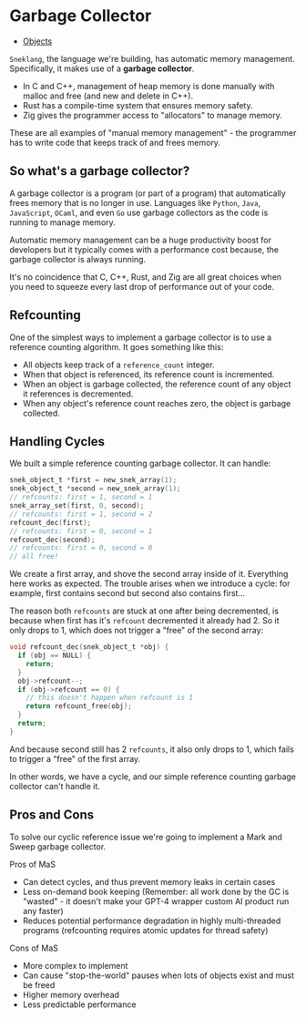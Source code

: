 # Garbage Collector

- [ Objects ](./objects.md)

`Sneklang`, the language we're building, has automatic memory management. Specifically, it makes use of a **garbage collector**.

- In C and C++, management of heap memory is done manually with malloc and free (and new and delete in C++).
- Rust has a compile-time system that ensures memory safety.
- Zig gives the programmer access to "allocators" to manage memory.

These are all examples of "manual memory management" - the programmer has to write code that keeps track of and frees memory.

## So what's a garbage collector?

A garbage collector is a program (or part of a program) that automatically frees memory that is no longer in use. Languages like `Python`, `Java`, `JavaScript`, `OCaml`, and even `Go` use garbage collectors as the code is running to manage memory.

Automatic memory management can be a huge productivity boost for developers but it typically comes with a performance cost because, the garbage collector is always running.

It's no coincidence that C, C++, Rust, and Zig are all great choices when you need to squeeze every last drop of performance out of your code.

## Refcounting

One of the simplest ways to implement a garbage collector is to use a reference counting algorithm. It goes something like this:

- All objects keep track of a `reference_count` integer.
- When that object is referenced, its reference count is incremented.
- When an object is garbage collected, the reference count of any object it references is decremented.
- When any object's reference count reaches zero, the object is garbage collected.

## Handling Cycles

We built a simple reference counting garbage collector. It can handle:

```c
snek_object_t *first = new_snek_array(1);
snek_object_t *second = new_snek_array(1);
// refcounts: first = 1, second = 1
snek_array_set(first, 0, second);
// refcounts: first = 1, second = 2
refcount_dec(first);
// refcounts: first = 0, second = 1
refcount_dec(second);
// refcounts: first = 0, second = 0
// all free!
```

We create a first array, and shove the second array inside of it. Everything here works as expected. The trouble arises when we introduce a cycle: for example, first contains second but second also contains first...

The reason both `refcounts` are stuck at one after being decremented, is because when first has it's `refcount` decremented it already had 2. So it only drops to 1, which does not trigger a "free" of the second array:

```c
void refcount_dec(snek_object_t *obj) {
  if (obj == NULL) {
    return;
  }
  obj->refcount--;
  if (obj->refcount == 0) {
    // this doesn't happen when refcount is 1
    return refcount_free(obj);
  }
  return;
}
```

And because second still has 2 `refcounts`, it also only drops to 1, which fails to trigger a "free" of the first array.

In other words, we have a cycle, and our simple reference counting garbage collector can't handle it.

## Pros and Cons

To solve our cyclic reference issue we're going to implement a Mark and Sweep garbage collector.

Pros of MaS

- Can detect cycles, and thus prevent memory leaks in certain cases
- Less on-demand book keeping (Remember: all work done by the GC is "wasted" - it doesn't make your GPT-4 wrapper custom AI product run any faster)
- Reduces potential performance degradation in highly multi-threaded programs (refcounting requires atomic updates for thread safety)

Cons of MaS

- More complex to implement
- Can cause "stop-the-world" pauses when lots of objects exist and must be freed
- Higher memory overhead
- Less predictable performance
